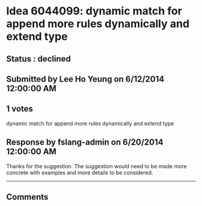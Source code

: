 # Idea 6044099: dynamic match for append more rules dynamically and extend type #

## Status : declined

## Submitted by Lee Ho Yeung on 6/12/2014 12:00:00 AM

## 1 votes

dynamic match for append more rules dynamically and extend type



## Response by fslang-admin on 6/20/2014 12:00:00 AM

Thanks for the suggestion. The suggestion would need to be made more concrete with examples and more details to be considered.

------------------------
## Comments

